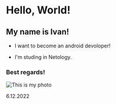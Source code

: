 # Hello, World!

## My name is Ivan!

- I want to become an android devoloper!

- I'm studing in Netology.

### Best regards!

![This is my photo](/img/me2.png)

6.12.2022
